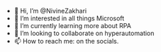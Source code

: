 - 👋 Hi, I’m @NivineZakhari
- 👀 I’m interested in all things Microsoft
- 🌱 I’m currently learning more about RPA
- 💞️ I’m looking to collaborate on hyperautomation
- 📫 How to reach me: on the socials.

<!---
NivineZakhari/NivineZakhari is a ✨ special ✨ repository because its `README.md` (this file) appears on your GitHub profile.
You can click the Preview link to take a look at your changes.
--->
